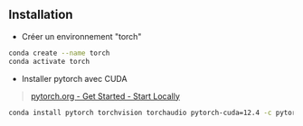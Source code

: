 
## Installation

* Créer un environnement "torch"

```bash
conda create --name torch 
conda activate torch
```

* Installer pytorch avec CUDA

> [pytorch.org - Get Started - Start Locally](https://pytorch.org/get-started/locally/)

```bash
conda install pytorch torchvision torchaudio pytorch-cuda=12.4 -c pytorch -c nvidia
```


